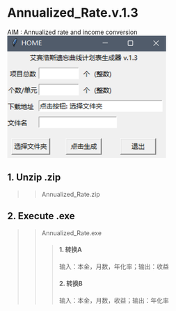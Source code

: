 # Annualized_Rate.v.1.3
AIM : Annualized rate and income conversion
![HOME.png](https://github.com/liushuqing506/Ebbinghaus_Memory_System.v1.3/blob/main/img/HOME.png)
## 1. Unzip .zip
>>Annualized_Rate.zip
## 2. Execute .exe
>>Annualized_Rate.exe
>>>#### 1. 转换A
>>>输入：本金，月数，年化率；输出：收益
>>>#### 2. 转换B
>>>输入：本金，月数，收益；输出：年化率

